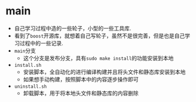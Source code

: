 # main

- 自己学习过程中造的一些轮子，小型的一些工具库.
- 看到了`boost`开源库，就想着自己写轮子，虽然不是很完善，但是也是自己学习过程中的一些记录.
- `main`分支
  - 这个分支是发布分支，具有`sudo make install`的功能安装到本地
- `install.sh`
  - 安装脚本，全自动化的进行编译构建并且将头文件和静态库安装到本地
  - 如果想手动构建，按照脚本中的内容逐步操作即可
- `uninstall.sh`
  - 卸载脚本，用于将本地头文件和静态库的内容删除

